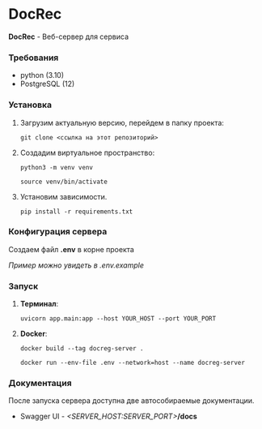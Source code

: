 # DocRec

**DocRec** - Веб-сервер для сервиса 

### Требования

- python (3.10)
- PostgreSQL (12)

### Установка

1. Загрузим актуальную версию, перейдем в папку проекта:

    ``git clone <ссылка на этот репозиторий>``
  

2. Создадим виртуальное пространство:

    ``python3 -m venv venv``
   
    ``source venv/bin/activate``

3. Установим зависимости.

    ``pip install -r requirements.txt``

### Конфигурация сервера

Создаем файл **.env** в корне проекта

_Пример можно увидеть в .env.example_


### Запуск

1. **Терминал**:
    
   ``uvicorn app.main:app --host YOUR_HOST --port YOUR_PORT``

2. **Docker**:

   ``docker build --tag docreg-server .``
   
   ``docker run --env-file .env --network=host --name docreg-server``


###  Документация

После запуска сервера доступна две автособираемые документации.
* Swagger UI - _<SERVER_HOST:SERVER_PORT>_**/docs**
